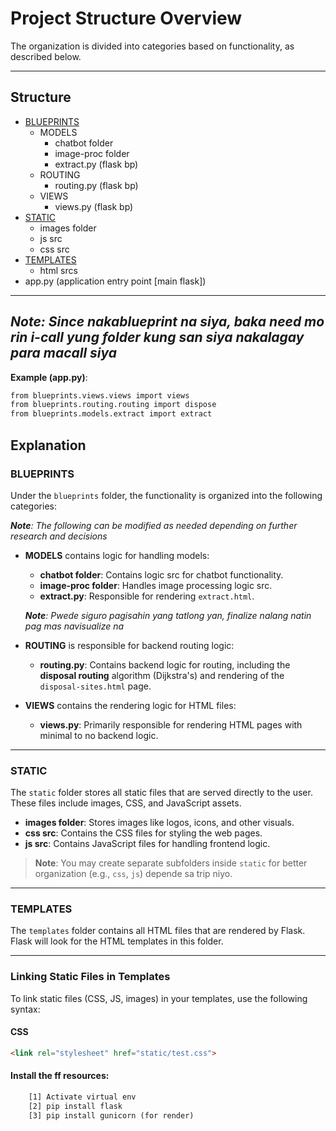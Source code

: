 # Project Structure Overview

The organization is divided into categories based on functionality, as described below.

---

## Structure

- [BLUEPRINTS](#blueprints)
  - MODELS
    - chatbot folder
    - image-proc folder
    - extract.py (flask bp)
  - ROUTING
    - routing.py (flask bp)
  - VIEWS
    - views.py (flask bp)
- [STATIC](#static)
  - images folder
  - js src
  - css src
- [TEMPLATES](#templates)
  - html srcs
- app.py (application entry point [main flask])
---

## ***Note**: Since nakablueprint na siya, baka need mo rin i-call yung folder kung san siya nakalagay para macall siya*
**Example (app.py)**:

```html
from blueprints.views.views import views
from blueprints.routing.routing import dispose
from blueprints.models.extract import extract
```



## Explanation

### BLUEPRINTS

   

Under the `blueprints` folder, the functionality is organized into the following categories:

   ***Note**: The following can be modified as needed depending on further research and decisions*

- **MODELS** contains logic for handling models:
  - **chatbot folder**: Contains logic src for chatbot functionality.
  - **image-proc folder**: Handles image processing logic src.
  - **extract.py**: Responsible for rendering `extract.html`.

   ***Note**: Pwede siguro pagisahin yang tatlong yan, finalize nalang natin pag mas navisualize na*

- **ROUTING** is responsible for backend routing logic:
  - **routing.py**: Contains backend logic for routing, including the **disposal routing** algorithm (Dijkstra's) and rendering of the `disposal-sites.html` page.

- **VIEWS** contains the rendering logic for HTML files:
  - **views.py**: Primarily responsible for rendering HTML pages with minimal to no backend logic.

---

### STATIC

The `static` folder stores all static files that are served directly to the user. These files include images, CSS, and JavaScript assets.

- **images folder**: Stores images like logos, icons, and other visuals.
- **css src**: Contains the CSS files for styling the web pages.
- **js src**: Contains JavaScript files for handling frontend logic.

> **Note**: You may create separate subfolders inside `static` for better organization (e.g., `css`, `js`) depende sa trip niyo.

---

### TEMPLATES

The `templates` folder contains all HTML files that are rendered by Flask. Flask will look for the HTML templates in this folder.

---

### Linking Static Files in Templates

To link static files (CSS, JS, images) in your templates, use the following syntax:

#### CSS
```html
<link rel="stylesheet" href="static/test.css">
```

#### Install the ff resources:
```html
    [1] Activate virtual env
    [2] pip install flask
    [3] pip install gunicorn (for render)
```
